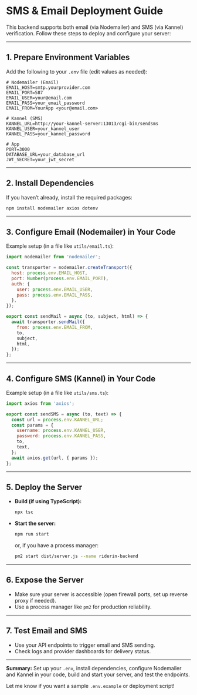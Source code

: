 # SMS & Email Deployment Guide

This backend supports both email (via Nodemailer) and SMS (via Kannel) verification. Follow these steps to deploy and configure your server:

---

## 1. Prepare Environment Variables

Add the following to your `.env` file (edit values as needed):

```
# Nodemailer (Email)
EMAIL_HOST=smtp.yourprovider.com
EMAIL_PORT=587
EMAIL_USER=your@email.com
EMAIL_PASS=your_email_password
EMAIL_FROM=YourApp <your@email.com>

# Kannel (SMS)
KANNEL_URL=http://your-kannel-server:13013/cgi-bin/sendsms
KANNEL_USER=your_kannel_user
KANNEL_PASS=your_kannel_password

# App
PORT=3000
DATABASE_URL=your_database_url
JWT_SECRET=your_jwt_secret
```

---

## 2. Install Dependencies

If you haven’t already, install the required packages:

```sh
npm install nodemailer axios dotenv
```

---

## 3. Configure Email (Nodemailer) in Your Code

Example setup (in a file like `utils/email.ts`):

```js
import nodemailer from 'nodemailer';

const transporter = nodemailer.createTransport({
  host: process.env.EMAIL_HOST,
  port: Number(process.env.EMAIL_PORT),
  auth: {
    user: process.env.EMAIL_USER,
    pass: process.env.EMAIL_PASS,
  },
});

export const sendMail = async (to, subject, html) => {
  await transporter.sendMail({
    from: process.env.EMAIL_FROM,
    to,
    subject,
    html,
  });
};
```

---

## 4. Configure SMS (Kannel) in Your Code

Example setup (in a file like `utils/sms.ts`):

```js
import axios from 'axios';

export const sendSMS = async (to, text) => {
  const url = process.env.KANNEL_URL;
  const params = {
    username: process.env.KANNEL_USER,
    password: process.env.KANNEL_PASS,
    to,
    text,
  };
  await axios.get(url, { params });
};
```

---

## 5. Deploy the Server

- **Build (if using TypeScript):**
  ```sh
  npx tsc
  ```
- **Start the server:**
  ```sh
  npm run start
  ```
  or, if you have a process manager:
  ```sh
  pm2 start dist/server.js --name riderin-backend
  ```

---

## 6. Expose the Server

- Make sure your server is accessible (open firewall ports, set up reverse proxy if needed).
- Use a process manager like `pm2` for production reliability.

---

## 7. Test Email and SMS

- Use your API endpoints to trigger email and SMS sending.
- Check logs and provider dashboards for delivery status.

---

**Summary:**
Set up your `.env`, install dependencies, configure Nodemailer and Kannel in your code, build and start your server, and test the endpoints.

Let me know if you want a sample `.env.example` or deployment script!
